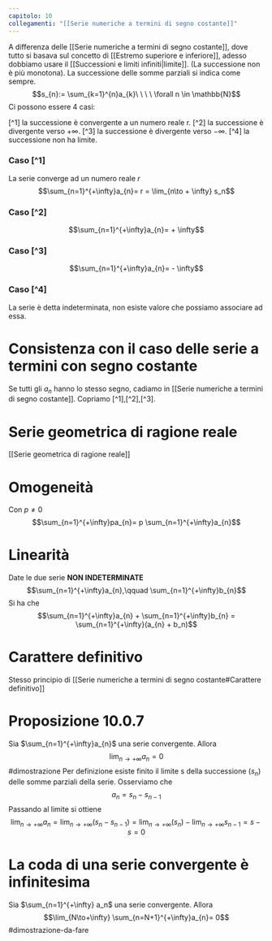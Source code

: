 ```yaml
---
capitolo: 10
collegamenti: "[[Serie numeriche a termini di segno costante]]"
---
```

A differenza delle [[Serie numeriche a termini di segno costante]], dove tutto si basava sul concetto di [[Estremo superiore e inferiore]], adesso dobbiamo usare il [[Successioni e limiti infiniti|limite]].
(La successione non è più monotona).
La successione delle somme parziali si indica come sempre.
$$s_{n}:= \sum_{k=1}^{n}a_{k}\ \ \ \ \forall n \in \mathbb{N}$$
Ci possono essere 4 casi:

[^1] la successione è convergente a un numero reale r.
[^2] la successione è divergente verso $+\infty$.
[^3] la successione è divergente verso $-\infty$.
[^4] la successione non ha limite.

### Caso [^1]
La serie converge ad un numero reale $r$
$$\sum_{n=1}^{+\infty}a_{n}= r = \lim_{n\to + \infty} s_n$$
### Caso [^2] 
$$\sum_{n=1}^{+\infty}a_{n}= + \infty$$
### Caso [^3]
$$\sum_{n=1}^{+\infty}a_{n}= - \infty$$
### Caso [^4]
La serie è detta indeterminata, non esiste valore che possiamo associare ad essa.


# Consistenza con il caso delle serie a termini con segno costante
Se tutti gli $a_n$ hanno lo stesso segno, cadiamo in [[Serie numeriche a termini di segno costante]]. Copriamo [^1],[^2],[^3].

# Serie geometrica di ragione reale
[[Serie geometrica di ragione reale]]

# Omogeneità
Con $p \not= 0$
$$\sum_{n=1}^{+\infty}pa_{n}= p \sum_{n=1}^{+\infty}a_{n}$$
# Linearità
Date le due serie **NON INDETERMINATE**
$$\sum_{n=1}^{+\infty}a_{n},\qquad \sum_{n=1}^{+\infty}b_{n}$$
Si ha che
$$\sum_{n=1}^{+\infty}a_{n} + \sum_{n=1}^{+\infty}b_{n} = \sum_{n=1}^{+\infty}(a_{n} + b_n)$$
# Carattere definitivo
Stesso principio di [[Serie numeriche a termini di segno costante#Carattere definitivo]]

# Proposizione 10.0.7
Sia $\sum_{n=1}^{+\infty}a_{n}$ una serie convergente. Allora
$$\lim_{n\to+\infty}a_{n}= 0$$
#dimostrazione 
Per definizione esiste finito il limite s della successione ($s_n$) delle somme parziali della serie. Osserviamo che
$$a_{n}= s_{n}-s_{n-1}$$
Passando al limite si ottiene
$$\lim_{n\to +\infty}a_{n}=\lim_{n\to +\infty}(s_{n}- s_{n-1}) = \lim_{n\to +\infty}(s_{n}) - \lim_{n\to +\infty}s_{n-1} = s-s = 0$$

# La coda di una serie convergente è infinitesima
Sia $\sum_{n=1}^{+\infty} a_n$ una serie convergente. Allora
$$\lim_{N\to+\infty} \sum_{n=N+1}^{+\infty}a_{n}= 0$$
#dimostrazione-da-fare 



